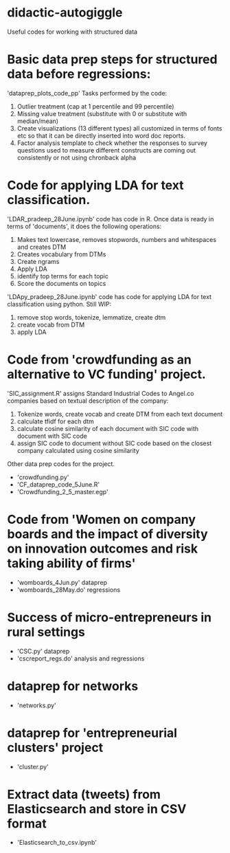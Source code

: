 # didactic-autogiggle
Useful codes for working with structured data


# Basic data prep steps for structured data before regressions:

'dataprep_plots_code_pp' 
Tasks performed by the code:
1. Outlier treatment (cap at 1 percentile and 99 percentile)
2. Missing value treatment (substitute with 0 or substitute with median/mean)
3. Create visualizations (13 different types) all customized in terms of fonts etc so that it can be directly inserted into word doc reports.
4. Factor analysis template to check whether the responses to survey questions used to measure different constructs are coming out consistently or not using chronback alpha


# Code for applying LDA for text classification. 

'LDAR_pradeep_28June.ipynb' code has code in R. Once data is ready in terms of 'documents', it does the following operations:
1. Makes text lowercase, removes stopwords, numbers and whitespaces and creates DTM
2. Creates vocabulary from DTMs
3. Create ngrams
4. Apply LDA
5. identify top terms for each topic
6. Score the documents on topics

'LDApy_pradeep_28June.ipynb' code has code for applying LDA for text classification using python. Still WIP:
1. remove stop words, tokenize, lemmatize, create dtm
2. create vocab from DTM
3. apply LDA


# Code from 'crowdfunding as an alternative to VC funding' project.

'SIC_assignment.R' assigns Standard Industrial Codes to Angel.co companies based on textual description of the company:
1. Tokenize words, create vocab and create DTM from each text document
2. calculate tfidf for each dtm
3. calculate cosine similarity of each document with SIC code with document with SIC code
4. assign SIC code to document without SIC code based on the closest company calculated using cosine similarity

Other data prep codes for the project.
- 'crowdfunding.py' 
- 'CF_dataprep_code_5June.R'
- 'Crowdfunding_2_5_master.egp'


# Code from 'Women on company boards and the impact of diversity on innovation outcomes and risk taking ability of firms'
- 'womboards_4Jun.py' dataprep
- 'womboards_28May.do' regressions


# Success of micro-entrepreneurs in rural settings
- 'CSC.py' dataprep
- 'cscreport_regs.do' analysis and regressions


# dataprep for networks
- 'networks.py'

# dataprep for 'entrepreneurial clusters' project
- 'cluster.py'

# Extract data (tweets) from Elasticsearch and store in CSV format

- 'Elasticsearch_to_csv.ipynb'






